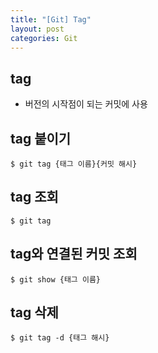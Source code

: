 ```yaml
---
title: "[Git] Tag"
layout: post
categories: Git
--- 
```


## tag
- 버전의 시작점이 되는 커밋에 사용


## tag 붙이기
```terminal
$ git tag {태그 이름}{커밋 해시}
```


## tag 조회
```terminal
$ git tag
```


## tag와 연결된 커밋 조회
```terminal
$ git show {태그 이름}
```


## tag 삭제
```terminal
$ git tag -d {태그 해시}
```

